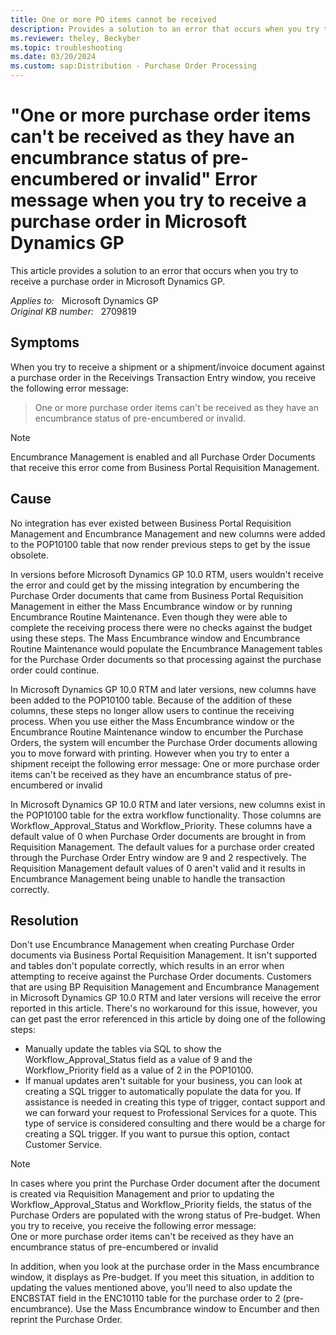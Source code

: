 ```yaml
---
title: One or more PO items cannot be received
description: Provides a solution to an error that occurs when you try to receive a purchase order in Microsoft Dynamics GP.
ms.reviewer: theley, Beckyber
ms.topic: troubleshooting
ms.date: 03/20/2024
ms.custom: sap:Distribution - Purchase Order Processing
---
```

# "One or more purchase order items can't be received as they have an encumbrance status of pre-encumbered or invalid" Error message when you try to receive a purchase order in Microsoft Dynamics GP

This article provides a solution to an error that occurs when you try to receive a purchase order in Microsoft Dynamics GP.

_Applies to:_ &nbsp; Microsoft Dynamics GP  
_Original KB number:_ &nbsp; 2709819

## Symptoms

When you try to receive a shipment or a shipment/invoice document against a purchase order in the Receivings Transaction Entry window, you receive the following error message:

> One or more purchase order items can't be received as they have an encumbrance status of pre-encumbered or invalid.

> [!NOTE]
> Encumbrance Management is enabled and all Purchase Order Documents that receive this error come from Business Portal Requisition Management.

## Cause

No integration has ever existed between Business Portal Requisition Management and Encumbrance Management and new columns were added to the POP10100 table that now render previous steps to get by the issue obsolete.

In versions before Microsoft Dynamics GP 10.0 RTM, users wouldn't receive the error and could get by the missing integration by encumbering the Purchase Order documents that came from Business Portal Requisition Management in either the Mass Encumbrance window or by running Encumbrance Routine Maintenance. Even though they were able to complete the receiving process there were no checks against the budget using these steps. The Mass Encumbrance window and Encumbrance Routine Maintenance would populate the Encumbrance Management tables for the Purchase Order documents so that processing against the purchase order could continue.

In Microsoft Dynamics GP 10.0 RTM and later versions, new columns have been added to the POP10100 table. Because of the addition of these columns, these steps no longer allow users to continue the receiving process. When you use either the Mass Encumbrance window or the Encumbrance Routine Maintenance window to encumber the Purchase Orders, the system will encumber the Purchase Order documents allowing you to move forward with printing. However when you try to enter a shipment receipt the following error message: One or more purchase order items can't be received as they have an encumbrance status of pre-encumbered or invalid

In Microsoft Dynamics GP 10.0 RTM and later versions, new columns exist in the POP10100 table for the extra workflow functionality. Those columns are Workflow_Approval_Status and Workflow_Priority. These columns have a default value of 0 when Purchase Order documents are brought in from Requisition Management. The default values for a purchase order created through the Purchase Order Entry window are 9 and 2 respectively. The Requisition Management default values of 0 aren't valid and it results in Encumbrance Management being unable to handle the transaction correctly.

## Resolution

Don't use Encumbrance Management when creating Purchase Order documents via Business Portal Requisition Management. It isn't supported and tables don't populate correctly, which results in an error when attempting to receive against the Purchase Order documents. Customers that are using BP Requisition Management and Encumbrance Management in Microsoft Dynamics GP 10.0 RTM and later versions will receive the error reported in this article. There's no workaround for this issue, however, you can get past the error referenced in this article by doing one of the following steps:

- Manually update the tables via SQL to show the Workflow_Approval_Status field as a value of 9 and the Workflow_Priority field as a value of 2 in the POP10100.
- If manual updates aren't suitable for your business, you can look at creating a SQL trigger to automatically populate the data for you. If assistance is needed in creating this type of trigger, contact support and we can forward your request to Professional Services for a quote. This type of service is considered consulting and there would be a charge for creating a SQL trigger. If you want to pursue this option, contact Customer Service.

> [!NOTE]
> In cases where you print the Purchase Order document after the document is created via Requisition Management and prior to updating the Workflow_Approval_Status and Workflow_Priority fields, the status of the Purchase Orders are populated with the wrong status of Pre-budget. When you try to receive, you receive the following error message:  
> One or more purchase order items can't be received as they have an encumbrance status of pre-encumbered or invalid

In addition, when you look at the purchase order in the Mass encumbrance window, it displays as Pre-budget. If you meet this situation, in addition to updating the values mentioned above, you'll need to also update the ENCBSTAT field in the ENC10110 table for the purchase order to 2 (pre-encumbrance). Use the Mass Encumbrance window to Encumber and then reprint the Purchase Order.
